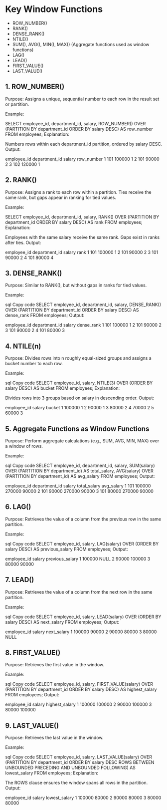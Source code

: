 
# Key Window Functions
- ROW_NUMBER()
- RANK()
- DENSE_RANK()
- NTILE()
- SUM(), AVG(), MIN(), MAX() (Aggregate functions used as window functions)
- LAG()
- LEAD()
- FIRST_VALUE()
- LAST_VALUE()

## 1. ROW_NUMBER()
Purpose: Assigns a unique, sequential number to each row in the result set or partition.

Example:

SELECT employee_id, department_id, salary,
       ROW_NUMBER() OVER (PARTITION BY department_id ORDER BY salary DESC) AS row_number
FROM employees;
Explanation:

Numbers rows within each department_id partition, ordered by salary DESC.
Output:

employee_id	department_id	       salary	         row_number
1	       101	              100000	            1
2	       101	              90000	            2
3	       102	              120000             1

## 2. RANK()
Purpose: Assigns a rank to each row within a partition. Ties receive the same rank, but gaps appear in ranking for tied values.

Example:

SELECT employee_id, department_id, salary,
       RANK() OVER (PARTITION BY department_id ORDER BY salary DESC) AS rank
FROM employees;
Explanation:

Employees with the same salary receive the same rank.
Gaps exist in ranks after ties.
Output:

employee_id	department_id	           salary	      rank
1	         101	                  100000	        1
2	         101	                  90000	        2
3	         101	                  90000	        2
4	         101	                  80000	        4

## 3. DENSE_RANK()
Purpose: Similar to RANK(), but without gaps in ranks for tied values.

Example:

sql
Copy code
SELECT employee_id, department_id, salary,
       DENSE_RANK() OVER (PARTITION BY department_id ORDER BY salary DESC) AS dense_rank
FROM employees;
Output:

employee_id	department_id	salary	dense_rank
1	101	100000	1
2	101	90000	2
3	101	90000	2
4	101	80000	3

## 4. NTILE(n)
Purpose: Divides rows into n roughly equal-sized groups and assigns a bucket number to each row.

Example:

sql
Copy code
SELECT employee_id, salary,
       NTILE(3) OVER (ORDER BY salary DESC) AS bucket
FROM employees;
Explanation:

Divides rows into 3 groups based on salary in descending order.
Output:

employee_id	salary	bucket
1	100000	1
2	90000	1
3	80000	2
4	70000	2
5	60000	3

## 5. Aggregate Functions as Window Functions
Purpose: Perform aggregate calculations (e.g., SUM, AVG, MIN, MAX) over a window of rows.

Example:

sql
Copy code
SELECT employee_id, department_id, salary,
       SUM(salary) OVER (PARTITION BY department_id) AS total_salary,
       AVG(salary) OVER (PARTITION BY department_id) AS avg_salary
FROM employees;
Output:

employee_id	department_id	salary	total_salary	avg_salary
1	101	100000	270000	90000
2	101	90000	270000	90000
3	101	80000	270000	90000

## 6. LAG()
Purpose: Retrieves the value of a column from the previous row in the same partition.

Example:

sql
Copy code
SELECT employee_id, salary,
       LAG(salary) OVER (ORDER BY salary DESC) AS previous_salary
FROM employees;
Output:

employee_id	salary	previous_salary
1	100000	NULL
2	90000	100000
3	80000	90000

## 7. LEAD()
Purpose: Retrieves the value of a column from the next row in the same partition.

Example:

sql
Copy code
SELECT employee_id, salary,
       LEAD(salary) OVER (ORDER BY salary DESC) AS next_salary
FROM employees;
Output:

employee_id	salary	next_salary
1	100000	90000
2	90000	80000
3	80000	NULL

## 8. FIRST_VALUE()
Purpose: Retrieves the first value in the window.

Example:

sql
Copy code
SELECT employee_id, salary,
       FIRST_VALUE(salary) OVER (PARTITION BY department_id ORDER BY salary DESC) AS highest_salary
FROM employees;
Output:

employee_id	salary	highest_salary
1	100000	100000
2	90000	100000
3	80000	100000

## 9. LAST_VALUE()
Purpose: Retrieves the last value in the window.

Example:

sql
Copy code
SELECT employee_id, salary,
       LAST_VALUE(salary) OVER (PARTITION BY department_id ORDER BY salary DESC ROWS BETWEEN UNBOUNDED PRECEDING AND UNBOUNDED FOLLOWING) AS lowest_salary
FROM employees;
Explanation:

The ROWS clause ensures the window spans all rows in the partition.
Output:

employee_id	salary	lowest_salary
1	100000	80000
2	90000	80000
3	80000	80000


